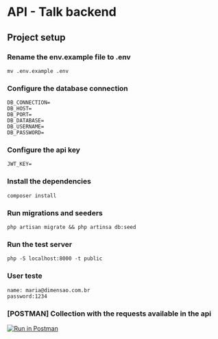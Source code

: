 # API - Talk backend

## Project setup

### Rename the env.example file to .env
```
mv .env.example .env
```

### Configure the database connection
```
DB_CONNECTION=
DB_HOST=
DB_PORT=
DB_DATABASE=
DB_USERNAME=
DB_PASSWORD=
```

### Configure the api key
```
JWT_KEY=
```

### Install the dependencies
```
composer install 
```

### Run migrations and seeders
```
php artisan migrate && php artinsa db:seed
```

### Run the test server
```
php -S localhost:8000 -t public
```

### User teste
```
name: maria@dimensao.com.br
password:1234
```

### [POSTMAN] Collection with the requests available in the api

[![Run in Postman](https://run.pstmn.io/button.svg)](https://app.getpostman.com/run-collection/edd61859a22797244aeb)
